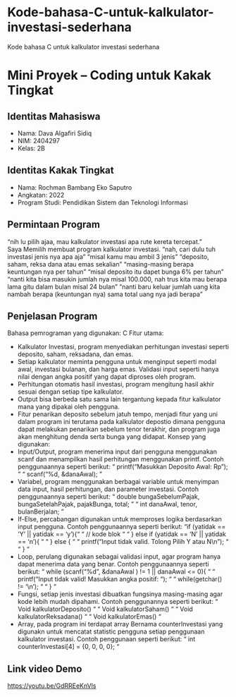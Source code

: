 # Kode-bahasa-C-untuk-kalkulator-investasi-sederhana
Kode bahasa C untuk kalkulator investasi sederhana

# Mini Proyek – Coding untuk Kakak Tingkat

## Identitas Mahasiswa
-	Nama: Dava Algafiri Sidiq
-	NIM: 2404297
-	Kelas: 2B

## Identitas Kakak Tingkat
-	Nama: Rochman Bambang Eko Saputro
-	Angkatan: 2022
-	Program Studi: Pendidikan Sistem dan Teknologi Informasi

## Permintaan Program
“nih lu pilih ajaa, mau kalkulator investasi apa rute kereta tercepat.”  
Saya Memilih membuat program kalkulator investasi.
“nah, cari dulu tuh investasi jenis nya apa aja”
“misal kamu mau ambil 3 jenis”
“deposito, saham, reksa dana atau emas sekalian”
“masing-masing berapa keuntungan nya per tahun”
“misal deposito itu dapet bunga 6% per tahun”
“nanti kita bisa masukin jumlah nya misal 100.000, nah trus kita mau berapa lama gitu dalam bulan misal 24 bulan”
“nanti baru keluar jumlah uang kita nambah berapa (keuntungan nya) sama total uang nya jadi berapa”

## Penjelasan Program
Bahasa pemrograman yang digunakan: C
Fitur utama:
-	Kalkulator Investasi, program menyediakan perhitungan investasi seperti deposito, saham, reksadana, dan emas.
-	Setiap kalkulator meminta pengguna untuk menginput seperti modal awal, investasi bulanan, dan harga emas. Validasi input seperti hanya nilai dengan angka positif yang dapat diproses oleh program.
-	Perhitungan otomatis hasil investasi, program mengitung hasil akhir sesuai dengan setiap tipe kalkulator.
-	Output bisa berbeda satu sama lain tergantung kepada fitur kalkulator mana yang dipakai oleh pengguna.
-	Fitur penarikan deposito sebelum jatuh tempo, menjadi fitur yang uni dalam program ini terutama pada kalkulator depostio dimana pengguna dapat melakukan penarikan sebelum tenor terakhir, dan program juga akan menghitung denda serta bunga yang didapat.
Konsep yang digunakan:
-	Input/Output, program menerima input dari pengguna menggunakan scanf dan menampilkan hasil perhitungan menggunakan printf. Contoh penggunaannya seperti berikut:
“ printf(“Masukkan Deposito Awal: Rp”); ”
“ scanf(“%d, &danaAwal); ”
-	Variabel, program menggunakan berbagai variable untuk menyimpan data input, hasil perhitungan, dan parameter investasi. Contoh penggunaannya seperti berikut: 
“ double bungaSebelumPajak, bungaSetelahPajak, pajakBunga, total; ”
“ int danaAwal, tenor, bulanBerjalan; ”
-	If-Else, percabangan digunakan untuk memproses logika berdasarkan input pengguna.
Contoh penggunaannya seperti berikut:
“if (yatidak == ‘Y’ || yatidak == ‘y’){“
“ // kode blok “
“ } else if (yatidak == ‘N’ || yatidak == ‘n’){ “
“ } else { “
“ printf(“Input tidak valid. Tolong Pilih Y atau N\n”); “
“ } “
-	Loop, perulang digunakan sebagai validasi input, agar program hanya dapat menerima data yang benar. Contoh penggunaannya seperti berikut:
“ while (scanf(“%d”, &danaAwal ) != 1 || danaAwal <= 0){ “
“    printf(“Input tidak valid! Masukkan angka positif: “); “
“    while(getchar() != ‘\n’); “
“ } “
-	Fungsi, setiap jenis investasi dibuatkan fungsinya masing-masing agar kode lebih mudah dipahami. Contoh penggunannya seperti berikut:
“ Void kalkulatorDeposito() “
“ Void kalkulatorSaham() “
“ Void kalkulatorReksadana() “
“ Void kalkulatorEmas() “
-	Array, pada program ini terdapat array Bernama counterInvestasi yang digunakn untuk mencatat statistic pengguna setiap penggunaan kalkulator investasi. Contoh penggunaan seperti berikut:
“ int counterInvestasi[4] = {0, 0, 0, 0}; “

## Link video Demo
https://youtu.be/GdRREeKnVls

 


